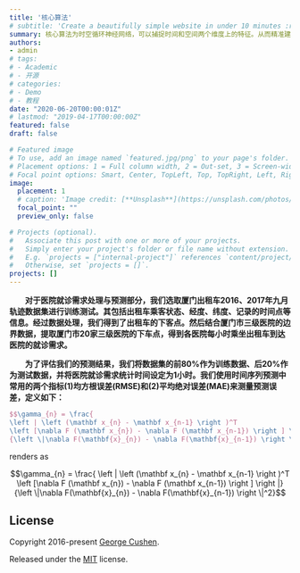 ```yaml
---
title: '核心算法'
# subtitle: 'Create a beautifully simple website in under 10 minutes :rocket:'
summary: 核心算法为时空循环神经网络，可以捕捉时间和空间两个维度上的特征。从而精准建模医院就诊需求的时空依赖，精准预测未来医院就诊需求的负载，并合理调配医疗资源。
authors:
- admin
# tags:
# - Academic
# - 开源
# categories:
# - Demo
# - 教程
date: "2020-06-20T00:00:01Z"
# lastmod: "2019-04-17T00:00:00Z"
featured: false
draft: false

# Featured image
# To use, add an image named `featured.jpg/png` to your page's folder.
# Placement options: 1 = Full column width, 2 = Out-set, 3 = Screen-width
# Focal point options: Smart, Center, TopLeft, Top, TopRight, Left, Right, BottomLeft, Bottom, BottomRight
image:
  placement: 1
  # caption: 'Image credit: [**Unsplash**](https://unsplash.com/photos/CpkOjOcXdUY)'
  focal_point: ""
  preview_only: false

# Projects (optional).
#   Associate this post with one or more of your projects.
#   Simply enter your project's folder or file name without extension.
#   E.g. `projects = ["internal-project"]` references `content/project/deep-learning/index.md`.
#   Otherwise, set `projects = []`.
projects: []
---
```


**&emsp;&emsp;对于医院就诊需求处理与预测部分，我们选取厦门出租车2016、2017年九月轨迹数据集进行训练测试。其包括出租车乘客状态、经度、纬度、记录的时间点等信息。经过数据处理，我们得到了出租车的下客点。然后结合厦门市三级医院的边界数据，提取厦门市20家三级医院的下车点，得到各医院每小时乘坐出租车到达医院的就诊需求。**

**&emsp;&emsp;为了评估我们的预测结果，我们将数据集的前80%作为训练数据、后20%作为测试数据，并将医院就诊需求统计时间设定为1小时。我们使用时间序列预测中常用的两个指标(1)均方根误差(RMSE)和(2)平均绝对误差(MAE)来测量预测误差，定义如下：**


```tex
$$\gamma_{n} = \frac{ 
\left | \left (\mathbf x_{n} - \mathbf x_{n-1} \right )^T 
\left [\nabla F (\mathbf x_{n}) - \nabla F (\mathbf x_{n-1}) \right ] \right |}
{\left \|\nabla F(\mathbf{x}_{n}) - \nabla F(\mathbf{x}_{n-1}) \right \|^2}$$
```

renders as

$$\gamma_{n} = \frac{ \left | \left (\mathbf x_{n} - \mathbf x_{n-1} \right )^T \left [\nabla F (\mathbf x_{n}) - \nabla F (\mathbf x_{n-1}) \right ] \right |}{\left \|\nabla F(\mathbf{x}_{n}) - \nabla F(\mathbf{x}_{n-1}) \right \|^2}$$

## License

Copyright 2016-present [George Cushen](https://georgecushen.com).

Released under the [MIT](https://github.com/gcushen/hugo-academic/blob/master/LICENSE.md) license.

